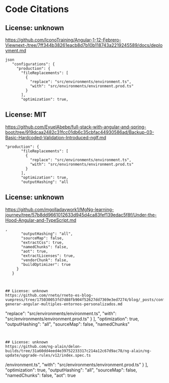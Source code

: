 # Code Citations

## License: unknown
https://github.com/IconoTraining/Angular-1-12-Febrero-Viewnext-/tree/7ff344b38261eacb8d7b10b118743a2219245589/docs/deployment.md

```
json
   "configurations": {
     "production": {
       "fileReplacements": [
         {
           "replace": "src/environments/environment.ts",
           "with": "src/environments/environment.prod.ts"
         }
       ],
       "optimization": true,
```


## License: MIT
https://github.com/EyuelAbebe/full-stack-with-angular-and-spring-boot/tree/919dcaa2482c31fcc01db6c35cbfac44930586ad/Backup-03-Basic-Hardcoded-Validation-Introduced-ngIf.md

```
"production": {
       "fileReplacements": [
         {
           "replace": "src/environments/environment.ts",
           "with": "src/environments/environment.prod.ts"
         }
       ],
       "optimization": true,
       "outputHashing": "all
```


## License: unknown
https://github.com/mgolladaywork1/MgNg-learning-journey/tree/57b8dd9661012633d945d4ca83fef139edac5f8f/Under-the-Hood-Angular-and-TypeScript.md

```
,
       "outputHashing": "all",
       "sourceMap": false,
       "extractCss": true,
       "namedChunks": false,
       "aot": true,
       "extractLicenses": true,
       "vendorChunk": false,
       "buildOptimizer": true
     }
   }
   ```
```


## License: unknown
https://github.com/rneto/rneto-es-blog-vuepress/tree/175030053fd7d88fb904f52627dd7369e3ed7274/blog/_posts/configurar-generar-angular-multiples-entornos-personalizados.md

```
"replace": "src/environments/environment.ts",
           "with": "src/environments/environment.prod.ts"
         }
       ],
       "optimization": true,
       "outputHashing": "all",
       "sourceMap": false,
       "namedChunks"
```


## License: unknown
https://github.com/ng-alain/delon-builds/tree/31a60dd4eed4e39752233317c214a12c67d9ac78/ng-alain/ng-update/upgrade-rules/v12/index.spec.ts

```
/environment.ts",
           "with": "src/environments/environment.prod.ts"
         }
       ],
       "optimization": true,
       "outputHashing": "all",
       "sourceMap": false,
       "namedChunks": false,
       "aot": true
```

